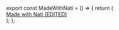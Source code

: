 <dyad-write path="src/components/made-with-nati.tsx" description="write-description">
export const MadeWithNati = () => {
  return (
    <div className="p-4 text-center">
      <a
        href="https://nati.dev/"
        target="_blank"
        rel="noopener noreferrer"
        className="text-sm text-gray-500 hover:text-gray-700 dark:text-gray-400 dark:hover:text-gray-200"
      >
        Made with Nati (EDITED)
      </a>
    </div>
  );
};
</dyad-write>
